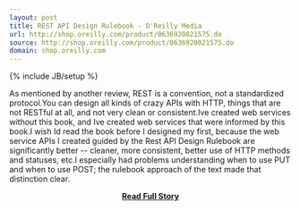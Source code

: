 ```yaml
---
layout: post
title: REST API Design Rulebook - O'Reilly Media
url: http://shop.oreilly.com/product/0636920021575.do
source: http://shop.oreilly.com/product/0636920021575.do
domain: shop.oreilly.com
---
```

{% include JB/setup %}<p>As mentioned by another review, REST is a convention, not a standardized protocol.You can design all kinds of crazy APIs with HTTP, things that are not RESTful at all, and not very clean or consistent.Ive created web services without this book, and Ive created web services that were informed by this book.I wish Id read the book before I designed my first, because the web service APIs I created guided by the Rest API Design Rulebook are significantly better -- cleaner, more consistent, better use of HTTP methods and statuses, etc.I especially had problems understanding when to use PUT and when to use POST; the rulebook approach of the text made that distinction clear.</p>
<center><p><a href="http://shop.oreilly.com/product/0636920021575.do" style='padding:25px; font-sze:18px; font-weight: bold;'>Read Full Story</a></p></center>
